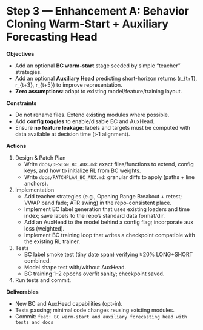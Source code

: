 # Step 3 — Enhancement A: Behavior Cloning Warm-Start + Auxiliary Forecasting Head

**Objectives**
- Add an optional **BC warm-start** stage seeded by simple “teacher” strategies.
- Add an optional **Auxiliary Head** predicting short-horizon returns (r_{t+1}, r_{t+3}, r_{t+5}) to improve representation.
- **Zero assumptions**: adapt to existing model/feature/training layout.

**Constraints**
- Do not rename files. Extend existing modules where possible.
- Add **config toggles** to enable/disable BC and AuxHead.
- Ensure **no feature leakage**: labels and targets must be computed with data available at decision time (t-1 alignment).

**Actions**
1) Design & Patch Plan
   - Write `docs/DESIGN_BC_AUX.md`: exact files/functions to extend, config keys, and how to initialize RL from BC weights.
   - Write `docs/PATCHPLAN_BC_AUX.md`: granular diffs to apply (paths + line anchors).
2) Implementation
   - Add teacher strategies (e.g., Opening Range Breakout + retest; VWAP band fade; ATR swing) in the repo-consistent place.
   - Implement BC label generation that uses existing loaders and time index; save labels to the repo’s standard data format/dir.
   - Add an AuxHead to the model behind a config flag; incorporate aux loss (weighted).
   - Implement BC training loop that writes a checkpoint compatible with the existing RL trainer.
3) Tests
   - BC label smoke test (tiny date span) verifying ≥20% LONG+SHORT combined.
   - Model shape test with/without AuxHead.
   - BC training 1–2 epochs overfit sanity; checkpoint saved.
4) Run tests and commit.

**Deliverables**
- New BC and AuxHead capabilities (opt-in).
- Tests passing; minimal code changes reusing existing modules.
- Commit: `feat: BC warm-start and auxiliary forecasting head with tests and docs`
